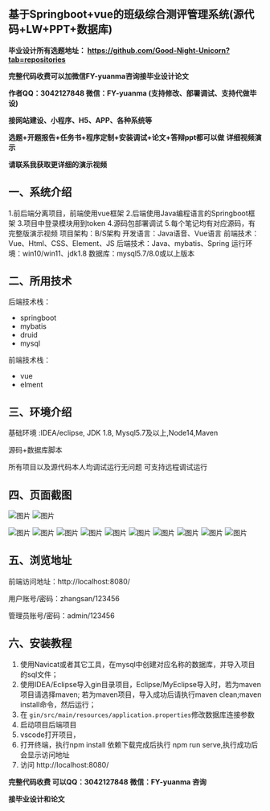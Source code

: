 ## 基于Springboot+vue的班级综合测评管理系统(源代码+LW+PPT+数据库)
**毕业设计所有选题地址： https://github.com/Good-Night-Unicorn?tab=repositories**

**完整代码收费可以加微信FY-yuanma咨询接毕业设计论文**

**作者QQ：3042127848 微信：FY-yuanma (支持修改、部署调试、支持代做毕设)**

**接网站建设、小程序、H5、APP、各种系统等**

**选题+开题报告+任务书+程序定制+安装调试+论文+答辩ppt都可以做**
**详细视频演示**

**请联系我获取更详细的演示视频**

## 一、系统介绍

1.前后端分离项目，前端使用vue框架
2.后端使用Java编程语言的Springboot框架
3.项目中登录模块用到token
4.源码包部署调试
5.每个笔记均有对应源码，有完整版演示视频
项目架构：B/S架构
开发语言：Java语音、Vue语言
前端技术：Vue、Html、CSS、Element、JS
后端技术：Java、mybatis、Spring
运行环境：win10/win11、jdk1.8
数据库：mysql5.7/8.0或以上版本

## 二、所用技术

后端技术栈：

- springboot
- mybatis
- druid
- mysql

前端技术栈：

- vue
- elment



## 三、环境介绍

基础环境 :IDEA/eclipse, JDK 1.8, Mysql5.7及以上,Node14,Maven

源码+数据库脚本

所有项目以及源代码本人均调试运行无问题 可支持远程调试运行

## 四、页面截图
![图片](https://github.com/user-attachments/assets/8d1d3c5f-05e9-4d48-b0de-59fc322d0fe8)
![图片](https://github.com/user-attachments/assets/aee049fa-ee68-49ae-8d74-6faea56a2a44)

![图片](https://github.com/user-attachments/assets/0d8186ec-9acb-4fc5-8128-cf14d873034c)
![图片](https://github.com/user-attachments/assets/b4bbad27-908b-4460-bf91-2f08b3438976)
![图片](https://github.com/user-attachments/assets/b87c2ebd-0f58-4076-8fa8-7ad736be7d09)
![图片](https://github.com/user-attachments/assets/8e9cb88b-0b99-4853-a27d-f8cb147ce29d)
![图片](https://github.com/user-attachments/assets/88e9af53-85c3-471a-a9d4-922f89f35f23)
![图片](https://github.com/user-attachments/assets/3bc180b5-cbde-437b-a800-ebbfd7cd9be3)
![图片](https://github.com/user-attachments/assets/c7f3541f-2bed-4b5c-8479-61612653da56)
![图片](https://github.com/user-attachments/assets/3a16a93a-4aa2-4b88-a856-5375967b409d)
![图片](https://github.com/user-attachments/assets/97232e4b-981e-40c4-9651-4500dd26f090)
![图片](https://github.com/user-attachments/assets/f0960b3d-9f40-490e-85f6-21c55c269806)

## 五、浏览地址

前端访问地址：http://localhost:8080/

用户账号/密码：zhangsan/123456

管理员账号/密码：admin/123456  

## 六、安装教程

1. 使用Navicat或者其它工具，在mysql中创建对应名称的数据库，并导入项目的sql文件；
2. 使用IDEA/Eclipse导入gin目录项目，Eclipse/MyEclipse导入时，若为maven项目请选择maven;
   若为maven项目，导入成功后请执行maven clean;maven install命令，然后运行；
3. 在 `gin/src/main/resources/application.properties`修改数据库连接参数
4. 启动项目后端项目 
5. vscode打开项目，
6. 打开终端，执行npm install 依赖下载完成后执行 npm run serve,执行成功后会显示访问地址
7. 访问  http://localhost:8080/

**完整代码收费  可以QQ：3042127848 微信：FY-yuanma 咨询**

**接毕业设计和论文**
